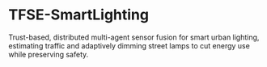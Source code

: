 # TFSE-SmartLighting
Trust-based, distributed multi-agent sensor fusion for smart urban lighting, estimating traffic and adaptively dimming street lamps to cut energy use while preserving safety.
